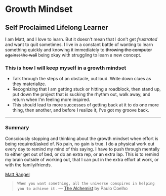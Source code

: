 # Growth Mindset

## Self Proclaimed Lifelong Learner 

I am Matt, and I love to learn. But it doesn't mean that I don't get *frustrated* and want to quit sometimes. I live in a constant battle of wanting to learn something quickly and knowing it immediately to ~~throwing the computer against the wall~~ being okay with struggling to learn a new concept. 

### This is how I will keep myself in a growth mindset

* Talk through the steps of an obstacle, out loud. Write down clues as they materialize. 
* Recognizing that I am getting stuck or hitting a roadblock, then stand up, put down the project that is sucking the rhythm out, walk away, and return when I'm feeling more inspired.
* This should lead to more successes of getting back at it to do one more thing, then another, and before I realize it, I've got my groove back.

---
### Summary 

Consciously stopping and thinking about the growth mindset when effort is being required/asked of. No pain, no gain is true. I do a physical work out every day to remind my mind of this saying. I have to push through mentally to either get out of bed, or do an extra rep, or an extra lap. This is to remind my brain outside of working out, that I can put in the extra effort at work, or with the family/friends.

[Matt Rangel][2]

[2]: <https://github.com/rangelMatt> "Matt's GitHub"

> `When you want something, all the universe conspires in helping you to achieve it.` — [The Alchemist][1] by Paulo Coelho

[1]: <https://g.co/kgs/Tz6J9W> "The Universe Conspires"
